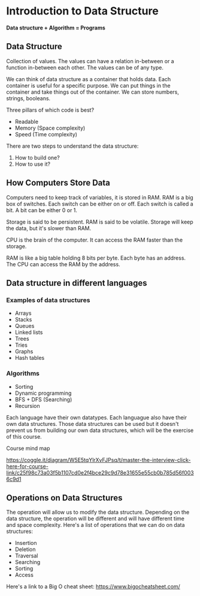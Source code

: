 # Introduction to Data Structure

**Data structure + Algorithm = Programs**

## Data Structure

Collection of values. The values can have a relation in-between or a function in-between each other. The values can be of any type. 

We can think of data structure as a container that holds data. Each container is useful for a specific purpose. We can put things in the container and take things out of the container. We can store numbers, strings, booleans. 

Three pillars of which code is best?
- Readable
- Memory (Space complexity)
- Speed (Time complexity)

There are two steps to understand the data structure:
1. How to build one?
2. How to use it?

## How Computers Store Data

Computers need to keep track of variables, it is stored in RAM. RAM is a big box of switches. Each switch can be either on or off. Each switch is called a bit. A bit can be either 0 or 1.

Storage is said to be persistent. RAM is said to be volatile. Storage will keep the data, but it's slower than RAM.

CPU is the brain of the computer. It can access the RAM faster than the storage.

RAM is like a big table holding 8 bits per byte. Each byte has an address. The CPU can access the RAM by the address.

## Data structure in different languages

### Examples of data structures
- Arrays
- Stacks
- Queues
- Linked lists
- Trees
- Tries
- Graphs
- Hash tables

### Algorithms
- Sorting
- Dynamic programming
- BFS + DFS (Searching)
- Recursion

Each language have their own datatypes. Each languague also have their own data structures. Those data structures can be used but it doesn't prevent us from building our own data structures, which will be the exercise of this course.

Course mind map

https://coggle.it/diagram/W5E5tqYlrXvFJPsq/t/master-the-interview-click-here-for-course-link/c25f98c73a03f5b1107cd0e2f4bce29c9d78e31655e55cb0b785d56f0036c9d1

## Operations on Data Structures

The operation will allow us to modify the data structure. Depending on the data structure, the operation will be different and will have different time and space complexity. Here's a list of operations that we can do on data structures:
- Insertion
- Deletion
- Traversal
- Searching
- Sorting
- Access

Here's a link to a Big O cheat sheet: https://www.bigocheatsheet.com/
